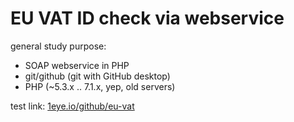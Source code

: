 # EU VAT ID check via webservice
general study purpose:
  * SOAP webservice in PHP
  * git/github (git with GitHub desktop)
  * PHP (~5.3.x .. 7.1.x, yep, old servers)
  
test link: [1eye.io/github/eu-vat](http://1eye.io/github/eu-vat)
